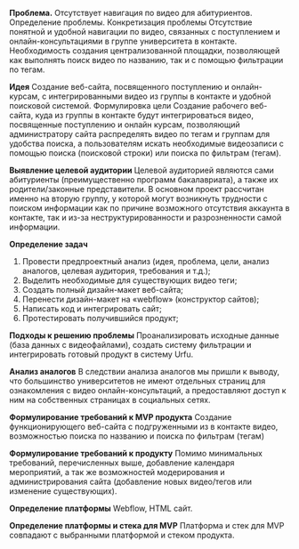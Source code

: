 **Проблема.**
Отсутствует навигация по видео для абитуриентов.
Определение проблемы. Конкретизация проблемы
Отсутствие понятной и удобной навигации по видео, связанных с поступлением и онлайн-консультациями в группе университета в контакте. Необходимость создания централизованной площадки, позволяющей как выполнять поиск видео по названию, так и с помощью фильтрации по тегам.

**Идея**
Создание веб-сайта, посвященного поступлению и онлайн-курсам, с интегрированными видео из группы в контакте и удобной поисковой системой.
Формулировка цели
Создание рабочего веб-сайта, куда из группы в контакте будут интегрироваться видео, посвященные поступлению и онлайн курсам, позволяющий администратору сайта распределять видео по тегам и группам для удобства поиска, а пользователям искать необходимые видеозаписи с помощью поиска (поисковой строки) или поиска по фильтрам (тегам).

**Выявление целевой аудитории**
Целевой аудиторией являются сами абитуриенты (преимущественно программ бакалавриата), а также их родители/законные представители. В основном проект рассчитан именно на вторую группу, у которой могут возникнуть трудности с поиском информации как по причине возможного отсутствия аккаунта в контакте, так и из-за неструктурированности и разрозненности самой информации. 

**Определение задач**
1)	Провести предпроектный анализ (идея, проблема, цели, анализ аналогов, целевая аудитория, требования и т.д.);
2)	Выделить необходимые для существующих видео теги;
3)	Создать полный дизайн-макет веб-сайта;
4)	Перенести дизайн-макет на «webflow» (конструктор сайтов);
5)	Написать код и интегрировать сайт;
6)	Протестировать получившийся продукт;

**Подходы к решению проблемы**
Проанализировать исходные данные (база данных с видеофайлами), создать систему фильтрации и интегрировать готовый продукт в систему Urfu.

**Анализ аналогов**
В следствии анализа аналогов мы пришли к выводу, что большинство университетов не имеют отдельных страниц для ознакомления с видео онлайн-консультаций, а предоставляют доступ к ним на собственных страницах в социальных сетях.

**Формулирование требований к MVP продукта**
Создание функционирующего веб-сайта с подгруженными из в контакте видео, возможностью поиска по названию и поиска по фильтрам (тегам)

**Формулирование требований к продукту**
Помимо минимальных требований, перечисленных выше, добавление календаря мероприятий, а так же возможностей модерирования и администрирования сайта (добавление новых видео/тегов или изменение существующих).

**Определение платформы**
Webflow, HTML сайт.

**Определение платформы и стека для MVP**
Платформа и стек для MVP совпадают с выбранными платформой и стеком продукта.
